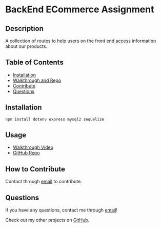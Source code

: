 # BackEnd ECommerce Assignment

## Description

A collection of routes to help users on the front end access information about our products.

## Table of Contents

- [Installation](#installation)
- [Walkthrough and Repo](#usage)
- [Contribute](#how-to-contribute)
- [Questions](#questions)

## Installation

`npm install dotenv express mysql2 sequelize`

## Usage

- [Walkthrough Video](https://www.loom.com/share/38871877f28e444a8f20f1d4962f343f)
- [GitHub Repo](https://github.com/cah4758/backend-ecommerce13)

## How to Contribute

Contact through [email](mailto:charlesh4758@gmail.com) to contribute.

## Questions

If you have any questions, contact me through [email](mailto:charlesh4758@gmail.com)!

Check out my other projects on [GitHub](http://www.github.com/cah4758).
